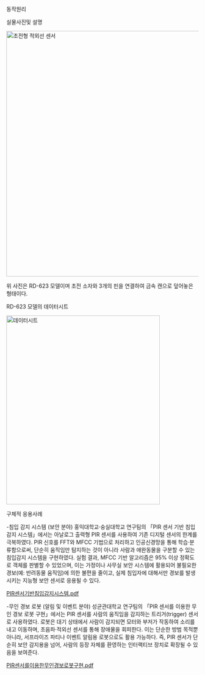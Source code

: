 동작원리









































실물사진및 설명

<img width="620" height="642" alt="초전형 적외선 센서" src="https://github.com/user-attachments/assets/a561ffe9-9bd7-45e3-9a30-558479057f53" />


위 사진은 RD-623 모델이며 초전 소자와 3개의 핀을 연결하여 금속 캔으로 덮어놓은 형태이다.













































RD-623 모델의 데이터시트

<img width="402" height="494" alt="데이터시트" src="https://github.com/user-attachments/assets/e8d8103a-6d30-4773-8042-a7e214ecb829" />



구체적 응용사례


-침입 감지 시스템 (보안 분야)
홍익대학교·숭실대학교 연구팀의 「PIR 센서 기반 침입감지 시스템」에서는 아날로그 출력형 PIR 센서를 사용하여 기존 디지털 센서의 한계를 극복하였다. PIR 신호를 FFT와 MFCC 기법으로 처리하고 인공신경망을 통해 학습·분류함으로써, 단순히 움직임만 탐지하는 것이 아니라 사람과 애완동물을 구분할 수 있는 침입감지 시스템을 구현하였다. 실험 결과, MFCC 기반 알고리즘은 95% 이상 정확도로 객체를 판별할 수 있었으며, 이는 가정이나 사무실 보안 시스템에 활용되어 불필요한 경보(예: 반려동물 움직임)에 의한 불편을 줄이고, 실제 침입자에 대해서만 경보를 발생시키는 지능형 보안 센서로 응용될 수 있다. 

[PIR센서기반침입감지시스템.pdf](https://github.com/user-attachments/files/22397269/PIR.pdf)



-무인 경보 로봇 (알림 및 이벤트 분야)
성균관대학교 연구팀의 「PIR 센서를 이용한 무인 경보 로봇 구현」에서는 PIR 센서를 사람의 움직임을 감지하는 트리거(trigger) 센서로 사용하였다. 로봇은 대기 상태에서 사람이 감지되면 모터와 부저가 작동하여 소리를 내고 이동하며, 초음파·적외선 센서를 통해 장애물을 회피한다. 이는 단순한 방범 목적뿐 아니라, 서프라이즈 파티나 이벤트 알림용 로봇으로도 활용 가능하다. 즉, PIR 센서가 단순히 보안 감지용을 넘어, 사람의 등장 자체를 환영하는 인터랙티브 장치로 확장될 수 있음을 보여준다.

[PIR센서를이용한무인경보로봇구현.pdf](https://github.com/user-attachments/files/22397270/PIR.pdf)





























